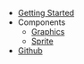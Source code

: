 - [Getting Started](getting-started)
- Components
  - [Graphics](components/graphics)
  - [Sprite](components/sprite)
- [Github](https://github.com/mattjennings/svelte-pixi)
